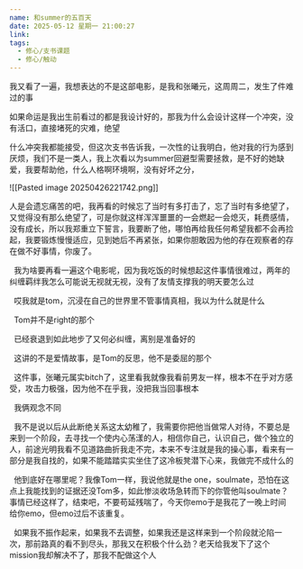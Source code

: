 ```yaml
---
name: 和summer的五百天
date: 2025-05-12 星期一 21:00:27
link: 
tags:
  - 修心/支书课题
  - 修心/触动
---
```


我又看了一遍，我想表达的不是这部电影，是我和张曦元，这周周二，发生了件难过的事

如果命运是我出生前看过的都是我设计好的，那我为什么会设计这样一个冲突，没有活口，直接堵死的灾难，绝望

什么冲突我都能接受，但这次支书告诉我，一次性的让我明白，他对我的行为感到厌烦，我们不是一类人，我上次看以为summer回避型需要拯救，是不好的她缺爱，我要帮助他，什么人格啊环境啊，没有好坏之分，

![[Pasted image 20250426221742.png]]

人是会遗忘痛苦的吧，我再看的时候忘了当时有多打击了，忘了当时有多绝望了，又觉得没有那么绝望了，可是你就这样浑浑噩噩的一会燃起一会熄灭，耗费感情，没有成长，所以我郑重立下誓言，我要断了他，哪怕再给我任何希望我都不会再捡起，我要锻炼慢慢适应，见到她后不再紧张，如果你胆敢因为他的存在观察者的存在做不好事情，你废了。

  我为啥要再看一遍这个电影呢，因为我吃饭的时候想起这件事情很难过，两年的纠缠羁绊我怎么可能说无视就无视，没有了友情支撑我的明天要怎么过

  哎我就是tom，沉浸在自己的世界里不管事情真相，我以为什么就是什么

  Tom并不是right的那个

  已经衰退到如此地步了又何必纠缠，离别是准备好的

  这讲的不是爱情故事，是Tom的反思，他不是委屈的那个

  这件事，张曦元属实bitch了，这里看我就像我看前男友一样，根本不在乎对方感受，攻击力极强，因为他不在乎我，没把我当回事根本

  我俩观念不同

  我不是说以后从此断绝关系这太幼稚了，我需要你把他当做常人对待，不要总是来到一个阶段，去寻找一个使内心荡漾的人，相信你自己，认识自己，做个独立的人，前途光明我看不见道路曲折我走不完，本来不专注就是我的操心事，看来有一部分是我自找的，如果不能踏踏实实坐住了这冷板凳潜下心来，我做完不成什么的

  他到底好在哪里呢？我像Tom一样，我说他就是the one，soulmate，恐怕在这点上我能找到的证据还没Tom多，如此惨淡收场急转而下的你管他叫soulmate？事情已经这样了，结束吧，不要苟延残喘了，今天你emo于是我花了一晚上时间给你emo，但emo过后不该重复。

  如果我不振作起来，如果我不去调整，如果我还是这样来到一个阶段就沦陷一次，那前路真的看不到尽头，那我又在积极个什么劲？老天给我发下了这个mission我却解决不了，那我不配做这个人